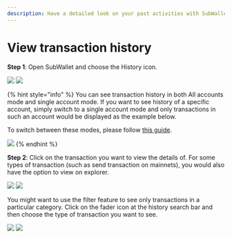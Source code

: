 ```yaml
---
description: Have a detailed look on your past activities with SubWallet
---
```


# View transaction history

**Step 1**: Open SubWallet and choose the History icon.

![](<../.gitbook/assets/image (12) (5).png>) ![](<../.gitbook/assets/image (20) (3).png>)

{% hint style="info" %}
You can see transaction history in both All accounts mode and single account mode. If you want to see history of a specific account, simply switch to a single account mode and only transactions in such an account would be displayed as the example below.&#x20;

To switch between these modes, please follow [this guide](account-management/switch-between-accounts-and-change-account-name.md).

![](<../.gitbook/assets/image (10) (1) (2).png>)
{% endhint %}

**Step 2**: Click on the transaction you want to view the details of. For some types of transaction (such as send transaction on mainnets), you would also have the option to view on explorer.



&#x20;![](<../.gitbook/assets/image (19) (1) (1).png>) ![](<../.gitbook/assets/image (13) (1) (2).png>)

You might want to use the filter feature to see only transactions in a particular category. Click on the fader icon at the history search bar and then choose the type of transaction you want to see.

![](<../.gitbook/assets/image (3) (1) (4).png>) ![](<../.gitbook/assets/image (21) (1) (3).png>)
